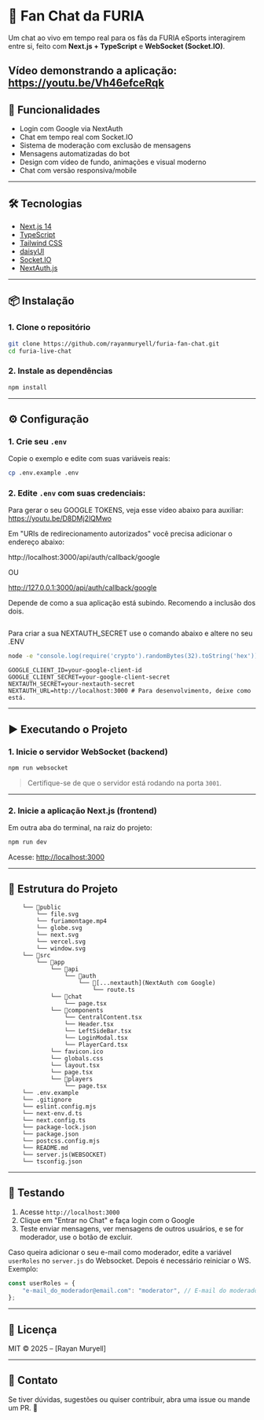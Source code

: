 # 🐾 Fan Chat da FURIA

Um chat ao vivo em tempo real para os fãs da FURIA eSports interagirem entre si, feito com **Next.js + TypeScript** e **WebSocket (Socket.IO)**.

Vídeo demonstrando a aplicação: https://youtu.be/Vh46efceRqk
---

## 🚀 Funcionalidades

- Login com Google via NextAuth
- Chat em tempo real com Socket.IO
- Sistema de moderação com exclusão de mensagens
- Mensagens automatizadas do bot
- Design com vídeo de fundo, animações e visual moderno
- Chat com versão responsiva/mobile

---

## 🛠️ Tecnologias

- [Next.js 14](https://nextjs.org/)
- [TypeScript](https://www.typescriptlang.org/)
- [Tailwind CSS](https://tailwindcss.com/)
- [daisyUI](https://daisyui.com/)
- [Socket.IO](https://socket.io/)
- [NextAuth.js](https://next-auth.js.org/)

---

## 📦 Instalação

### 1. Clone o repositório

```bash
git clone https://github.com/rayanmuryell/furia-fan-chat.git
cd furia-live-chat
```

### 2. Instale as dependências

```bash
npm install
```

---

## ⚙️ Configuração

### 1. Crie seu `.env`

Copie o exemplo e edite com suas variáveis reais:

```bash
cp .env.example .env
```

### 2. Edite `.env` com suas credenciais:


Para gerar o seu GOOGLE TOKENS, veja esse vídeo abaixo para auxiliar:
https://youtu.be/D8DMj2lQMwo

Em "URIs de redirecionamento autorizados" você precisa adicionar o endereço abaixo:

http://localhost:3000/api/auth/callback/google

OU

http://127.0.0.1:3000/api/auth/callback/google

Depende de como a sua aplicação está subindo. Recomendo a inclusão dos dois.

```bash

```



Para criar a sua NEXTAUTH_SECRET use o comando abaixo e altere no seu .ENV 
```bash
node -e "console.log(require('crypto').randomBytes(32).toString('hex'))"
```



```env
GOOGLE_CLIENT_ID=your-google-client-id
GOOGLE_CLIENT_SECRET=your-google-client-secret
NEXTAUTH_SECRET=your-nextauth-secret
NEXTAUTH_URL=http://localhost:3000 # Para desenvolvimento, deixe como está.
```

---

## ▶️ Executando o Projeto

### 1. Inicie o servidor WebSocket (backend)

```bash
npm run websocket
```

> Certifique-se de que o servidor está rodando na porta `3001`.

---

### 2. Inicie a aplicação Next.js (frontend)

Em outra aba do terminal, na raiz do projeto:

```bash
npm run dev
```

Acesse: [http://localhost:3000](http://localhost:3000)

---

## 📂 Estrutura do Projeto

```
    └── 📁public
        └── file.svg
        └── furiamontage.mp4
        └── globe.svg
        └── next.svg
        └── vercel.svg
        └── window.svg
    └── 📁src
        └── 📁app
            └── 📁api
                └── 📁auth
                    └── 📁[...nextauth](NextAuth com Google)
                        └── route.ts
            └── 📁chat
                └── page.tsx
            └── 📁components
                └── CentralContent.tsx
                └── Header.tsx
                └── LeftSideBar.tsx
                └── LoginModal.tsx
                └── PlayerCard.tsx
            └── favicon.ico
            └── globals.css
            └── layout.tsx
            └── page.tsx
            └── 📁players
                └── page.tsx
    └── .env.example
    └── .gitignore
    └── eslint.config.mjs
    └── next-env.d.ts
    └── next.config.ts
    └── package-lock.json
    └── package.json
    └── postcss.config.mjs
    └── README.md
    └── server.js(WEBSOCKET)
    └── tsconfig.json

```



---

## 🧪 Testando

1. Acesse `http://localhost:3000`
2. Clique em "Entrar no Chat" e faça login com o Google
3. Teste enviar mensagens, ver mensagens de outros usuários, e se for moderador, use o botão de excluir.

Caso queira adicionar o seu e-mail como moderador, edite a variável `userRoles` no `server.js` do Websocket.
Depois é necessário reiniciar o WS.
Exemplo:
```js
const userRoles = {
    "e-mail_do_moderador@email.com": "moderator", // E-mail do moderador
};
````

---

## 🧳 Licença

MIT © 2025 – [Rayan Muryell]

---

## 💬 Contato

Se tiver dúvidas, sugestões ou quiser contribuir, abra uma issue ou mande um PR. 👊